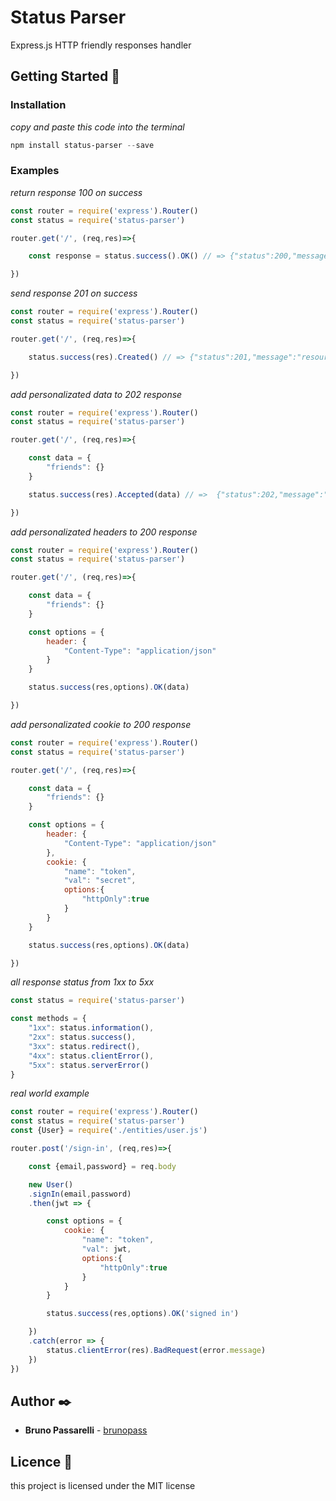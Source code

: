 # Status Parser

Express.js HTTP friendly responses handler

## Getting Started 🚀

### Installation
_copy and paste this code into the terminal_
```powershell
npm install status-parser --save
```

### Examples

_return response 100 on success_
```javascript
const router = require('express').Router()
const status = require('status-parser')

router.get('/', (req,res)=>{

    const response = status.success().OK() // => {"status":200,"message":"successful request","data":"successful request"}

})
```

_send response 201 on success_
```javascript
const router = require('express').Router()
const status = require('status-parser')

router.get('/', (req,res)=>{

    status.success(res).Created() // => {"status":201,"message":"resource created","data":"resource created"}

})
```

_add personalizated data to 202 response_
```javascript
const router = require('express').Router()
const status = require('status-parser')

router.get('/', (req,res)=>{

    const data = {
        "friends": {}
    }

    status.success(res).Accepted(data) // =>  {"status":202,"message":"request accepted","data":{"friends":{}}}

})
```

_add personalizated headers to 200 response_
```javascript
const router = require('express').Router()
const status = require('status-parser')

router.get('/', (req,res)=>{

    const data = {
        "friends": {}
    }

    const options = {
        header: {
            "Content-Type": "application/json"
        }
    }

    status.success(res,options).OK(data)

})
```

_add personalizated cookie to 200 response_
```javascript
const router = require('express').Router()
const status = require('status-parser')

router.get('/', (req,res)=>{

    const data = {
        "friends": {}
    }

    const options = {
        header: {
            "Content-Type": "application/json"
        },
        cookie: {
            "name": "token",
            "val": "secret",
            options:{
                "httpOnly":true
            }
        }
    }

    status.success(res,options).OK(data)

})
```

_all response status from 1xx to 5xx_
```javascript
const status = require('status-parser')

const methods = {
    "1xx": status.information(),
    "2xx": status.success(),
    "3xx": status.redirect(),
    "4xx": status.clientError(),
    "5xx": status.serverError()
}
```

_real world example_
```javascript
const router = require('express').Router()
const status = require('status-parser')
const {User} = require('./entities/user.js')

router.post('/sign-in', (req,res)=>{

    const {email,password} = req.body

    new User()
    .signIn(email,password)
    .then(jwt => {

        const options = {
            cookie: {
                "name": "token",
                "val": jwt,
                options:{
                    "httpOnly":true
                }
            }
        }

        status.success(res,options).OK('signed in')

    })
    .catch(error => {
        status.clientError(res).BadRequest(error.message)
    })
})

```

## Author ✒️

* **Bruno Passarelli** - [brunopass](https://github.com/brunopass)

## Licence 📄

this project is licensed under the MIT license